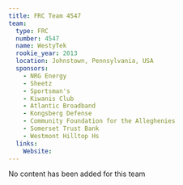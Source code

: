 ```yaml
---
title: FRC Team 4547
team:
  type: FRC
  number: 4547
  name: WestyTek
  rookie_year: 2013
  location: Johnstown, Pennsylvania, USA
  sponsors:
    - NRG Energy
    - Sheetz
    - Sportsman's
    - Kiwanis Club
    - Atlantic Broadband
    - Kongsberg Defense
    - Community Foundation for the Alleghenies
    - Somerset Trust Bank
    - Westmont Hilltop Hs
  links:
    Website: 
---
```

No content has been added for this team